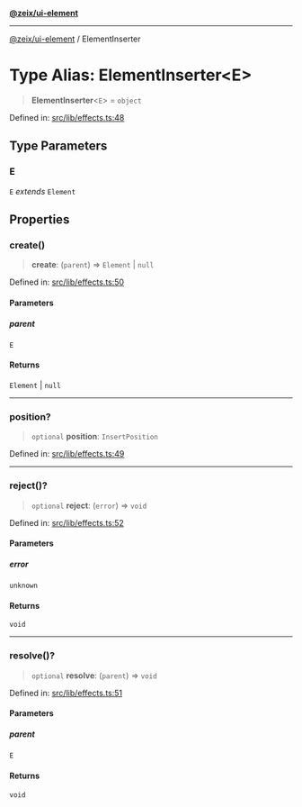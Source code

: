 [**@zeix/ui-element**](../README.md)

***

[@zeix/ui-element](../globals.md) / ElementInserter

# Type Alias: ElementInserter\<E\>

> **ElementInserter**\<`E`\> = `object`

Defined in: [src/lib/effects.ts:48](https://github.com/zeixcom/ui-element/blob/e3fa79e199a97014fba6af2a6cf8cb55be8076c3/src/lib/effects.ts#L48)

## Type Parameters

### E

`E` *extends* `Element`

## Properties

### create()

> **create**: (`parent`) => `Element` \| `null`

Defined in: [src/lib/effects.ts:50](https://github.com/zeixcom/ui-element/blob/e3fa79e199a97014fba6af2a6cf8cb55be8076c3/src/lib/effects.ts#L50)

#### Parameters

##### parent

`E`

#### Returns

`Element` \| `null`

***

### position?

> `optional` **position**: `InsertPosition`

Defined in: [src/lib/effects.ts:49](https://github.com/zeixcom/ui-element/blob/e3fa79e199a97014fba6af2a6cf8cb55be8076c3/src/lib/effects.ts#L49)

***

### reject()?

> `optional` **reject**: (`error`) => `void`

Defined in: [src/lib/effects.ts:52](https://github.com/zeixcom/ui-element/blob/e3fa79e199a97014fba6af2a6cf8cb55be8076c3/src/lib/effects.ts#L52)

#### Parameters

##### error

`unknown`

#### Returns

`void`

***

### resolve()?

> `optional` **resolve**: (`parent`) => `void`

Defined in: [src/lib/effects.ts:51](https://github.com/zeixcom/ui-element/blob/e3fa79e199a97014fba6af2a6cf8cb55be8076c3/src/lib/effects.ts#L51)

#### Parameters

##### parent

`E`

#### Returns

`void`

